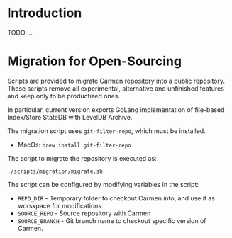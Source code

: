 # Introduction

TODO ...

# Migration for Open-Sourcing

Scripts are provided to migrate Carmen repository into a public repository.
These scripts remove all experimental, alternative and unfinished features 
and keep only to be productized ones. 

In particular, current version exports GoLang implementation of file-based Index/Store StateDB
with LevelDB Archive.

The migration script uses `git-filter-repo`, which must be installed. 
 * MacOs: `brew install git-filter-repo`

The script to migrate the repository is executed as:
```
./scripts/migration/migrate.sh
```

The script can be configured by modifying variables in the script:

* `REPO_DIR` - Temporary folder to checkout Carmen into, and use it as worskpace for modifications
* `SOURCE_REPO` - Source repository with Carmen
* `SOURCE_BRANCH` - Git branch name to checkout specific version of Carmen.





